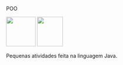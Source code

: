 POO<div><img src="https://cdn.jsdelivr.net/gh/devicons/devicon/icons/java/java-original-wordmark.svg" height="80" width="80"/> <img src="https://upload.wikimedia.org/wikipedia/commons/thumb/9/98/Apache_NetBeans_Logo.svg/666px-Apache_NetBeans_Logo.svg.png" height="80" width="70"/>

Pequenas atividades feita na linguagem Java.

